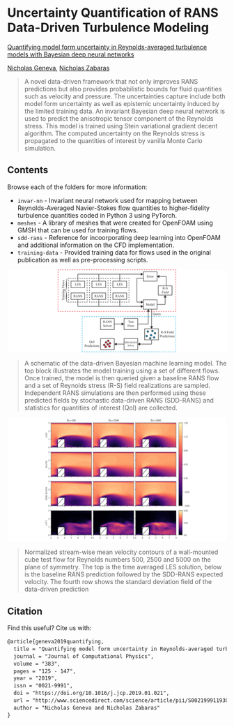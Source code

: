 # Uncertainty Quantification of RANS Data-Driven Turbulence Modeling

[Quantifying model form uncertainty in Reynolds-averaged turbulence models with Bayesian deep neural networks](https://www.sciencedirect.com/science/article/pii/S0021999119300464)

[Nicholas Geneva](http://nicholasgeneva.com/), [Nicholas Zabaras](https://www.zabaras.com)

> A novel data-driven framework that not only improves RANS predictions but also provides probabilistic bounds for fluid quantities such as velocity and pressure. The uncertainties capture include both model form uncertainty as well as epistemic uncertainty induced by the limited training data. An invariant Bayesian deep neural network is used  to predict the anisotropic tensor component  of the Reynolds stress. This model is trained using  Stein variational gradient decent algorithm. The computed uncertainty on the Reynolds stress is propagated to  the quantities of interest by vanilla Monte Carlo simulation.

## Contents
Browse each of the folders for more information:

* `invar-nn` - Invariant neural network used for mapping between Reynolds-Averaged Navier-Stokes flow quantities to higher-fidelity turbulence quantities coded in Python 3 using PyTorch.
* `meshes` -  A library of meshes that were created for OpenFOAM using GMSH that can be used for training flows.
* `sdd-rans` - Reference for incoorporating deep learning into OpenFOAM and additional information on the CFD implementation.
* `training-data` - Provided training data for flows used in the original publication as well as pre-processing scripts.

![Data driven framwork](images/Data-driven-framework.png)

> A schematic of the data-driven Bayesian machine learning model. The top block illustrates the model training using a set of different flows. Once trained, the model is then queried given a baseline RANS flow and a set of Reynolds stress (R-S) field realizations are sampled. Independent RANS simulations are then performed using these predicted fields by stochastic data-driven RANS (SDD-RANS) and statistics for quantities of interest (QoI) are collected.

![Wallmounted Cube UX](images/wallCube-UX-Example.png)

> Normalized stream-wise mean velocity contours of a wall-mounted cube test flow for Reynolds numbers 500, 2500 and 5000 on the plane of symmetry. The top is the time averaged LES solution, below is the baseline RANS prediction followed by the SDD-RANS expected velocity. The fourth row shows the standard deviation field of the data-driven prediction

## Citation
Find this useful? Cite us with:
```latex
@article{geneva2019quantifying,
  title = "Quantifying model form uncertainty in Reynolds-averaged turbulence models with Bayesian deep neural networks",
  journal = "Journal of Computational Physics",
  volume = "383",
  pages = "125 - 147",
  year = "2019",
  issn = "0021-9991",
  doi = "https://doi.org/10.1016/j.jcp.2019.01.021",
  url = "http://www.sciencedirect.com/science/article/pii/S0021999119300464",
  author = "Nicholas Geneva and Nicholas Zabaras"
}
```
